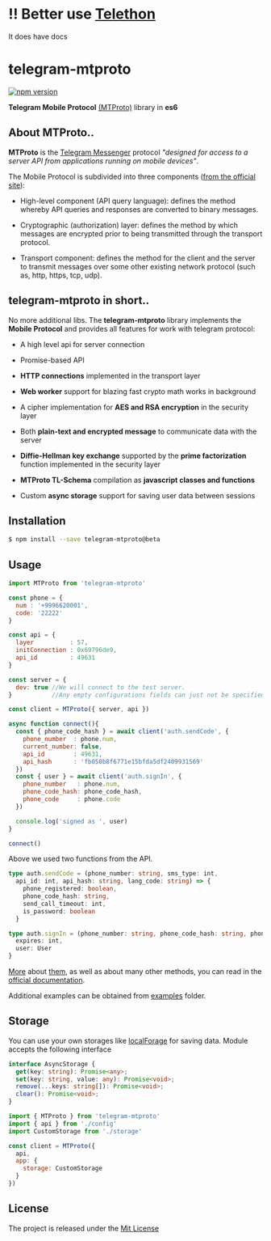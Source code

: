# ‼️ **Better use [Telethon](https://lonamiwebs.github.io/Telethon/)**

It does have docs


# telegram-mtproto

[![npm version][npm-image]][npm-url]

**Telegram Mobile Protocol** [(MTProto)](https://core.telegram.org/mtproto) library in **es6**

## About MTProto..

**MTProto** is the [Telegram Messenger](http://www.telegram.org) protocol
_"designed for access to a server API from applications running on mobile devices"_.

The Mobile Protocol is subdivided into three components ([from the official site](https://core.telegram.org/mtproto#general-description)):

 - High-level component (API query language): defines the method whereby API
 queries and responses are converted to binary messages.

 - Cryptographic (authorization) layer: defines the method by which messages
 are encrypted prior to being transmitted through the transport protocol.

 - Transport component: defines the method for the client and the server to transmit
 messages over some other existing network protocol (such as, http, https, tcp, udp).



## telegram-mtproto in short..

No more additional libs.
The **telegram-mtproto** library implements the **Mobile Protocol** and provides all features for work with telegram protocol:

 - A high level api for server connection

 - Promise-based API

 - **HTTP connections** implemented in the transport layer

 - **Web worker** support for blazing fast crypto math works in background

 - A cipher implementation for **AES and RSA encryption** in the security layer

 - Both **plain-text and encrypted message** to communicate data with the server

 - **Diffie-Hellman key exchange** supported by the **prime factorization** function implemented in the security layer

 - **MTProto TL-Schema** compilation as **javascript classes and functions**

 - Custom **async storage** support for saving user data between sessions


## Installation

```bash
$ npm install --save telegram-mtproto@beta
```

## Usage

```javascript
import MTProto from 'telegram-mtproto'

const phone = {
  num : '+9996620001',
  code: '22222'
}

const api = {
  layer          : 57,
  initConnection : 0x69796de9,
  api_id         : 49631
}

const server = {
  dev: true //We will connect to the test server.
}           //Any empty configurations fields can just not be specified

const client = MTProto({ server, api })

async function connect(){
  const { phone_code_hash } = await client('auth.sendCode', {
    phone_number  : phone.num,
    current_number: false,
    api_id        : 49631,
    api_hash      : 'fb050b8f6771e15bfda5df2409931569'
  })
  const { user } = await client('auth.signIn', {
    phone_number   : phone.num,
    phone_code_hash: phone_code_hash,
    phone_code     : phone.code
  })

  console.log('signed as ', user)
}

connect()
```

Above we used two functions from the API.
```typescript
type auth.sendCode = (phone_number: string, sms_type: int,
  api_id: int, api_hash: string, lang_code: string) => {
    phone_registered: boolean,
    phone_code_hash: string,
    send_call_timeout: int,
    is_password: boolean
  }

type auth.signIn = (phone_number: string, phone_code_hash: string, phone_code: string) => {
  expires: int,
  user: User
}
```
[More][send-code] about [them][sign-in], as well as about many other methods, you can read in the [official documentation][docs].

Additional examples can be obtained from [examples][examples] folder.

## Storage

You can use your own storages like [localForage][localForage] for saving data.
Module accepts the following interface

```typescript
interface AsyncStorage {
  get(key: string): Promise<any>;
  set(key: string, value: any): Promise<void>;
  remove(...keys: string[]): Promise<void>;
  clear(): Promise<void>;
}
```

```javascript
import { MTProto } from 'telegram-mtproto'
import { api } from './config'
import CustomStorage from './storage'

const client = MTProto({
  api,
  app: {
    storage: CustomStorage
  }
})

```

## License

The project is released under the [Mit License](./LICENSE)

[examples]: https://github.com/zerobias/telegram-mtproto/tree/develop/examples
[localForage]: https://github.com/localForage/localForage
[docs]: https://core.telegram.org/
[send-code]: https://core.telegram.org/method/auth.sendCode
[sign-in]: https://core.telegram.org/method/auth.signIn
[npm-url]: https://www.npmjs.org/package/telegram-mtproto
[npm-image]: https://badge.fury.io/js/telegram-mtproto.svg

